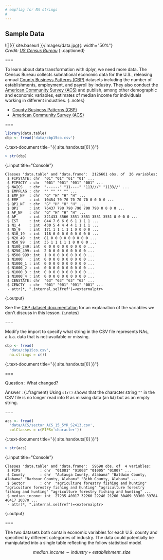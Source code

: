 ```yaml
---
# empflag for NA strings
#
---
```


## Sample Data

![]({{ site.baseurl }}/images/data.jpg){: width="50%"}  
*Credit: [US Census Bureau](https://www.census.gov/programs-surveys/cbp.html)*
{:.captioned}

===

To learn about data transformation with dplyr, we need more data. The Census
Bureau collects subnational economic data for the U.S., releasing annual [County
Business Patterns (CBP)] datasets including the number of establishments,
employment, and payroll by industry. They also conduct the [American Community
Survey (ACS)] and publish, among other demographic and economic variables, estimates of
median income for individuals working in different industries.
{:.notes}

- [County Business Patterns (CBP)]
- [American Community Survey (ACS)]

[County Business Patterns (CBP)]: https://www.census.gov/programs-surveys/cbp/data/datasets.html
[American Community Survey (ACS)]: https://www.census.gov/programs-surveys/acs/

===



~~~r
library(data.table)
cbp <- fread('data/cbp15co.csv')
~~~
{:.text-document title="{{ site.handouts[0] }}"}



~~~r
> str(cbp)
~~~
{:.input title="Console"}


~~~
Classes 'data.table' and 'data.frame':	2126601 obs. of  26 variables:
 $ FIPSTATE: chr  "01" "01" "01" "01" ...
 $ FIPSCTY : chr  "001" "001" "001" "001" ...
 $ NAICS   : chr  "------" "11----" "113///" "1133//" ...
 $ EMPFLAG : chr  "" "" "" "" ...
 $ EMP_NF  : chr  "G" "H" "H" "H" ...
 $ EMP     : int  10454 70 70 70 70 70 0 0 0 0 ...
 $ QP1_NF  : chr  "G" "H" "H" "H" ...
 $ QP1     : int  76437 790 790 790 790 790 0 0 0 0 ...
 $ AP_NF   : chr  "G" "H" "H" "H" ...
 $ AP      : int  321433 3566 3551 3551 3551 3551 0 0 0 0 ...
 $ EST     : int  844 7 6 6 6 6 1 1 1 1 ...
 $ N1_4    : int  430 5 4 4 4 4 1 1 1 1 ...
 $ N5_9    : int  171 1 1 1 1 1 0 0 0 0 ...
 $ N10_19  : int  118 0 0 0 0 0 0 0 0 0 ...
 $ N20_49  : int  81 0 0 0 0 0 0 0 0 0 ...
 $ N50_99  : int  35 1 1 1 1 1 0 0 0 0 ...
 $ N100_249: int  6 0 0 0 0 0 0 0 0 0 ...
 $ N250_499: int  2 0 0 0 0 0 0 0 0 0 ...
 $ N500_999: int  1 0 0 0 0 0 0 0 0 0 ...
 $ N1000   : int  0 0 0 0 0 0 0 0 0 0 ...
 $ N1000_1 : int  0 0 0 0 0 0 0 0 0 0 ...
 $ N1000_2 : int  0 0 0 0 0 0 0 0 0 0 ...
 $ N1000_3 : int  0 0 0 0 0 0 0 0 0 0 ...
 $ N1000_4 : int  0 0 0 0 0 0 0 0 0 0 ...
 $ CENSTATE: chr  "63" "63" "63" "63" ...
 $ CENCTY  : chr  "001" "001" "001" "001" ...
 - attr(*, ".internal.selfref")=<externalptr> 
~~~
{:.output}


See the [CBP dataset documentation] for an explanation of the variables we don't
discuss in this lesson.
{:.notes}

[CBP dataset documentation]: https://www2.census.gov/programs-surveys/rhfs/cbp/technical%20documentation/2015_record_layouts/county_layout_2015.txt

===

Modify the import to specify what string in the CSV file represents NAs,
a.k.a. data that is not-available or missing.



~~~r
cbp <- fread(
  'data/cbp15co.csv',
  na.strings = c())
~~~
{:.text-document title="{{ site.handouts[0] }}"}


===

Question
: What changed?

Answer
: {:.fragment} Using `str()` shows that the character string `""` in the CSV file
is no longer read into R as missing data (an `NA`) but as an empty string.

===



~~~r
acs <- fread(
  'data/ACS/sector_ACS_15_5YR_S2413.csv',
  colClasses = c(FIPS='character'))
~~~
{:.text-document title="{{ site.handouts[0] }}"}



~~~r
> str(acs)
~~~
{:.input title="Console"}


~~~
Classes 'data.table' and 'data.frame':	59698 obs. of  4 variables:
 $ FIPS         : chr  "01001" "01003" "01005" "01007" ...
 $ County       : chr  "Autauga County, Alabama" "Baldwin County, Alabama" "Barbour County, Alabama" "Bibb County, Alabama" ...
 $ Sector       : chr  "agriculture forestry fishing and hunting" "agriculture forestry fishing and hunting" "agriculture forestry fishing and hunting" "agriculture forestry fishing and hunting" ...
 $ median_income: int  27235 40017 32260 22240 21260 30469 33300 39784 40417 20370 ...
 - attr(*, ".internal.selfref")=<externalptr> 
~~~
{:.output}


===

The two datasets both contain economic variables for each U.S. county and
specified by different categories of industry. The data could potentially be
manipulated into a single table reflecting the follow statistical model.

$$
median\_income \sim industry + establishment\_size
$$
